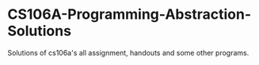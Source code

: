 # CS106A-Programming-Abstraction-Solutions
Solutions of cs106a's all assignment, handouts and some other programs.
